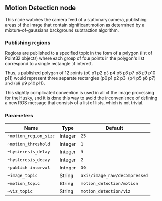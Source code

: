 ## Motion Detection node

This node watches the camera feed of a stationary camera, publishing
areas of the image that contain significant motion as determined by
a mixture-of-gaussians background subtraction algorithm.

### Publishing regions

Regions are published to a specified topic in the form of a polygon (list of Point32 objects) where each group of four points in the polygon's list correspond to a single rectangle of interest.

Thus, a published polygon of 12 points (p0 p1 p2 p3 p4 p5 p6 p7 p8 p9 p10 p11) would represent three separate rectangles (p0 p1 p2 p3) (p4 p5 p6 p7) and (p8 p9 p10 p11).

This slightly complicated convention is used in all of the image processing for the Husky, and it is done this way to avoid the inconvenience of defining a new ROS message that consists of a list of lists, which is not trivial.

### Parameters

| Name              | Type      | Default               |
| ----------------- | --------- | --------------------- |
| `~motion_region_size`  | Integer    | `25`   |
| `~motion_threshold`   | Integer    | `1`     |
| `~hysteresis_delay`  | Integer    | `5`  |
| `~hysteresis_decay`  | Integer    | `2`  |
| `~publish_interval`  | Integer    | `30`  |
| `~image_topic`   | String    | `axis/image_raw/decompressed`     |
| `~motion_topic`  | String    | `motion_detection/motion`  |
| `~viz_topic`  | String    | `motion_detection/viz`  |
